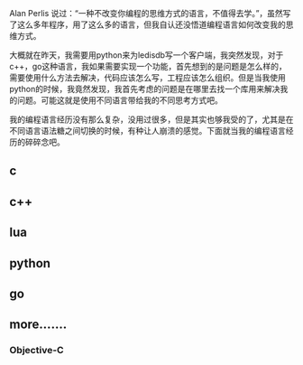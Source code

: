 Alan Perlis 说过：“一种不改变你编程的思维方式的语言，不值得去学。”，虽然写了这么多年程序，用了这么多的语言，但我自认还没悟道编程语言如何改变我的思维方式。

大概就在昨天，我需要用python来为ledisdb写一个客户端，我突然发现，对于c++，go这种语言，我如果需要实现一个功能，首先想到的是问题是怎么样的，需要使用什么方法去解决，代码应该怎么写，工程应该怎么组织。但是当我使用python的时候，我竟然发现，我首先考虑的问题是在哪里去找一个库用来解决我的问题。可能这就是使用不同语言带给我的不同思考方式吧。

我的编程语言经历没有那么复杂，没用过很多，但是其实也够我受的了，尤其是在不同语言语法糖之间切换的时候，有种让人崩溃的感觉。下面就当我的编程语言经历的碎碎念吧。

## c



## c++

## lua

## python

## go

## more.......

### Objective-C
